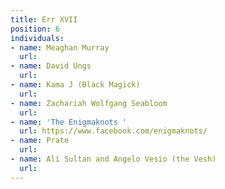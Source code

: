 ```yaml
---
title: Err XVII
position: 6
individuals:
- name: Meaghan Murray
  url: 
- name: David Ungs
  url: 
- name: Kama J (Black Magick)
  url: 
- name: Zachariah Wolfgang Seabloom
  url: 
- name: 'The Enigmaknots '
  url: https://www.facebook.com/enigmaknots/
- name: Prate
  url: 
- name: Ali Sultan and Angelo Vesio (the Vesh)
  url: 
---
```


